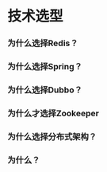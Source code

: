 # 技术选型
### 为什么选择Redis？
### 为什么选择Spring？
### 为什么选择Dubbo？
### 为什么才选择Zookeeper
### 为什么选择分布式架构？
### 为什么？
